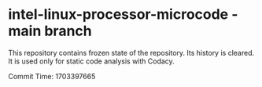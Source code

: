 # intel-linux-processor-microcode - main branch

This repository contains frozen state of the repository.
Its history is cleared. It is used only for static code
analysis with Codacy.

Commit Time: 1703397665